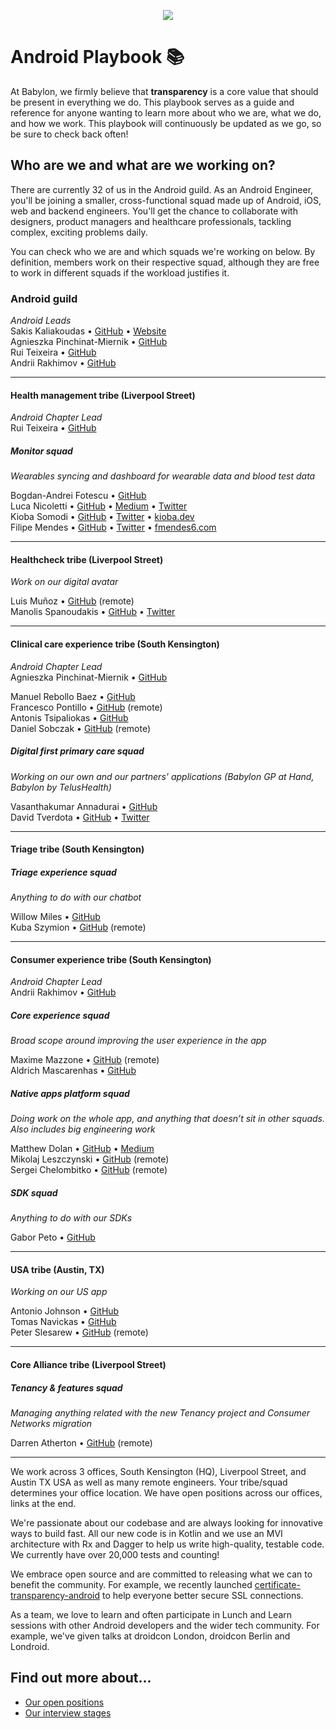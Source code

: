 <p align="center">
<img src="logo.png">
</p>


Android Playbook 📚
==================================

At Babylon, we firmly believe that **transparency** is a core value that should
be present in everything we do. This playbook serves as a guide and reference
for anyone wanting to learn more about who we are, what we do, and how we work.
This playbook will continuously be updated as we go, so be sure to check back
often!

## Who are we and what are we working on?

There are currently 32 of us in the Android guild. As an Android Engineer,
you'll be joining a smaller, cross-functional squad made up of Android, iOS,
web and backend engineers. You'll get the chance to collaborate with designers,
product managers and healthcare professionals, tackling complex, exciting
problems daily.

You can check who we are and which squads we're working on below. By definition,
members work on their respective squad, although they are free to work in
different squads if the workload justifies it.

### Android guild

*Android Leads*  
Sakis Kaliakoudas • [GitHub](https://github.com/athkalia) • [Website](http://www.sakiskaliakoudas.com)  
Agnieszka Pinchinat-Miernik • [GitHub](https://github.com/alpm)  
Rui Teixeira  • [GitHub](https://github.com/takecare)  
Andrii Rakhimov  • [GitHub](https://github.com/ar-g)  

---

#### Health management tribe (Liverpool Street)

*Android Chapter Lead*  
Rui Teixeira  • [GitHub](https://github.com/takecare)

##### Monitor squad

*Wearables syncing and dashboard for wearable data and blood test data*

Bogdan-Andrei Fotescu • [GitHub](https://github.com/rakatan)  
Luca Nicoletti • [GitHub](https://github.com/lnicolet) • [Medium](https://medium.com/@luca.nicolett) • [Twitter](https://twitter.com/luca_nicolett)   
Kioba Somodi • [GitHub](https://github.com/kioba) • [Twitter](https://twitter.com/kiobaa) • [kioba.dev](https://kioba.dev)    
Filipe Mendes • [GitHub](https://github.com/fmendes6) • [Twitter](https://twitter.com/fmendes6) • [fmendes6.com](http://fmendes6.com)


---

#### Healthcheck tribe (Liverpool Street)

*Work on our digital avatar*

Luis Muñoz • [GitHub](https://github.com/luismunyoz) (remote)   
Manolis Spanoudakis • [GitHub](https://github.com/cyfer) • [Twitter](https://twitter.com/manolosigma)  

---

#### Clinical care experience tribe (South Kensington)

*Android Chapter Lead*  
Agnieszka Pinchinat-Miernik • [GitHub](https://github.com/alpm)  

Manuel Rebollo Baez • [GitHub](https://github.com/mrebollob)  
Francesco Pontillo • [GitHub](https://github.com/frapontillo) (remote)  
Antonis Tsipaliokas • [GitHub](https://github.com/kokeroulis)  
Daniel Sobczak • [GitHub](https://github.com/DanielSobczak) (remote)  

##### Digital first primary care squad

*Working on our own and our partners' applications (Babylon GP at Hand, Babylon by TelusHealth)*

Vasanthakumar Annadurai • [GitHub](https://github.com/apvasanth03)   
David Tverdota • [GitHub](https://github.com/The-Shader) •
[Twitter](https://twitter.com/Spartan_Dev)

---

#### Triage tribe (South Kensington)

##### Triage experience squad

*Anything to do with our chatbot*

Willow Miles • [GitHub](https://github.com/JEKMiles)   
Kuba Szymion • [GitHub](https://github.com/kubaBabylon) (remote)  

---

#### Consumer experience tribe (South Kensington)

*Android Chapter Lead*  
Andrii Rakhimov • [GitHub](https://github.com/ar-g)

##### Core experience squad

*Broad scope around improving the user experience in the app*

Maxime Mazzone • [GitHub](https://github.com/mazzonem) (remote)    
Aldrich Mascarenhas • [GitHub](https://github.com/AldrichMascarenhas)

##### Native apps platform squad

*Doing work on the whole app, and anything that doesn’t sit in other squads.
Also includes big engineering work*

Matthew Dolan • [GitHub](https://github.com/mattmook) •
[Medium](https://medium.com/@appmattus)  
Mikolaj Leszczynski • [GitHub](https://github.com/Rosomack) (remote)   
Sergei Chelombitko • [GitHub](https://github.com/technoir42) (remote)

##### SDK squad

*Anything to do with our SDKs*

Gabor Peto • [GitHub](https://github.com/GaborPeto)   

---

#### USA tribe (Austin, TX)

*Working on our US app*

Antonio Johnson • [GitHub](https://github.com/aj-65)  
Tomas Navickas • [GitHub](https://github.com/iTomkinas)   
Peter Slesarew • [GitHub](https://github.com/sliskiCode) (remote)

---

#### Core Alliance tribe (Liverpool Street)

##### Tenancy & features squad

*Managing anything related with the new Tenancy project and Consumer Networks migration*

Darren Atherton • [GitHub](https://github.com/DarrenAtherton49) (remote)

---

We work across 3 offices, South Kensington (HQ), Liverpool Street, and
Austin TX USA as well as many remote engineers. Your tribe/squad determines your
office location. We have open positions across our offices, links at the end.

We're passionate about our codebase and are always looking for innovative ways
to build fast. All our new code is in Kotlin and we use an MVI architecture with
Rx and Dagger to help us write high-quality, testable code. We currently have
over 20,000 tests and counting!

We embrace open source and are committed to releasing what we can to benefit the
community. For example, we recently launched
[certificate-transparency-android](https://github.com/babylonhealth/certificate-transparency-android/)
to help everyone better secure SSL connections.

As a team, we love to learn and often participate in Lunch and Learn sessions
with other Android developers and the wider tech community. For example, we've
given talks at droidcon London, droidcon Berlin and Londroid.

## Find out more about...

- [Our open positions](/recruitment/positions/open_positions.md)
- [Our interview stages](/recruitment/interview_stages.md)
